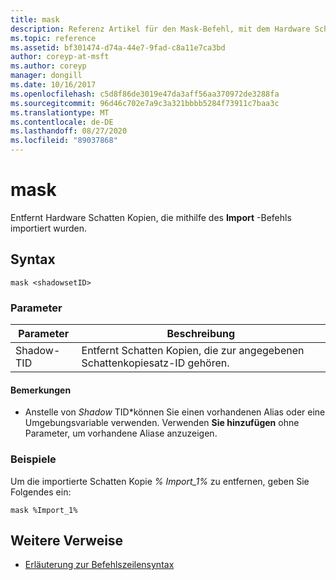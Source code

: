 ```yaml
---
title: mask
description: Referenz Artikel für den Mask-Befehl, mit dem Hardware Schatten Kopien entfernt werden, die mit dem Import-Befehl importiert wurden.
ms.topic: reference
ms.assetid: bf301474-d74a-44e7-9fad-c8a11e7ca3bd
author: coreyp-at-msft
ms.author: coreyp
manager: dongill
ms.date: 10/16/2017
ms.openlocfilehash: c5d8f86de3019e47da3aff56aa370972de3288fa
ms.sourcegitcommit: 96d46c702e7a9c3a321bbbb5284f73911c7baa3c
ms.translationtype: MT
ms.contentlocale: de-DE
ms.lasthandoff: 08/27/2020
ms.locfileid: "89037868"
---
```

# <a name="mask"></a>mask

Entfernt Hardware Schatten Kopien, die mithilfe des **Import** -Befehls importiert wurden.

## <a name="syntax"></a>Syntax

```
mask <shadowsetID>
```

### <a name="parameters"></a>Parameter

| Parameter | Beschreibung |
| --------- | ----------- |
| Shadow-TID | Entfernt Schatten Kopien, die zur angegebenen Schattenkopiesatz-ID gehören. |

#### <a name="remarks"></a>Bemerkungen

- Anstelle von *Shadow* TID*können Sie einen vorhandenen Alias oder eine Umgebungsvariable verwenden. Verwenden **Sie hinzufügen** ohne Parameter, um vorhandene Aliase anzuzeigen.

### <a name="examples"></a>Beispiele

Um die importierte Schatten Kopie *% Import_1%* zu entfernen, geben Sie Folgendes ein:

```
mask %Import_1%
```

## <a name="additional-references"></a>Weitere Verweise

- [Erläuterung zur Befehlszeilensyntax](command-line-syntax-key.md)